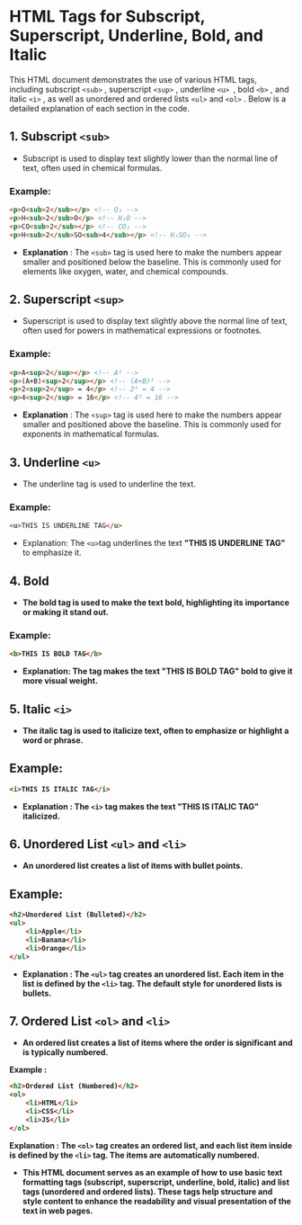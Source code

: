 # HTML Tags for Subscript, Superscript, Underline, Bold, and Italic
This HTML document demonstrates the use of various HTML tags, including subscript `<sub>` , superscript `<sup>` , underline `<u> `, bold `<b>` , and italic `<i>` , as well as unordered and ordered lists `<ul>` and `<ol>` . Below is a detailed explanation of each section in the code.


## 1. Subscript `<sub>`
- Subscript is used to display text slightly lower than the normal line of text, often used in chemical formulas.

### Example:
```html
<p>O<sub>2</sub></p> <!-- O₂ -->
<p>H<sub>2</sub>O</p> <!-- H₂O -->
<p>CO<sub>2</sub></p> <!-- CO₂ -->
<p>H<sub>2</sub>SO<sub>4</sub></p> <!-- H₂SO₄ -->
```
- **Explanation** : The `<sub>` tag is used here to make the numbers appear smaller and positioned below the baseline. This is commonly used for elements like oxygen, water, and chemical compounds.

## 2. Superscript `<sup>`
- Superscript is used to display text slightly above the normal line of text, often used for powers in mathematical expressions or footnotes.

### Example:
```html
<p>A<sup>2</sup></p> <!-- A² -->
<p>(A+B)<sup>2</sup></p> <!-- (A+B)² -->
<p>2<sup>2</sup> = 4</p> <!-- 2² = 4 -->
<p>4<sup>2</sup> = 16</p> <!-- 4² = 16 -->
```
- **Explanation** : The `<sup>` tag is used here to make the numbers appear smaller and positioned above the baseline. This is commonly used for exponents in mathematical formulas.


## 3. Underline `<u>`
- The underline tag is used to underline the text.

### Example:
```html
<u>THIS IS UNDERLINE TAG</u>
```
- Explanation: The `<u>`tag underlines the text **"THIS IS UNDERLINE TAG"** to emphasize it.

## 4. Bold <b>
- The bold tag is used to make the text bold, highlighting its importance or making it stand out.

### Example:
```html
<b>THIS IS BOLD TAG</b>
```
- Explanation: The <b> tag makes the text **"THIS IS BOLD TAG"** bold to give it more visual weight.

## 5. Italic `<i>`
- The italic tag is used to italicize text, often to emphasize or highlight a word or phrase.

## Example:
```html
<i>THIS IS ITALIC TAG</i>
```
- **Explanation** : The `<i>` tag makes the text **"THIS IS ITALIC TAG"** italicized.

## 6. Unordered List `<ul>` and `<li>`
- An unordered list creates a list of items with bullet points.

## Example:
```html
<h2>Unordered List (Bulleted)</h2>
<ul>
    <li>Apple</li>
    <li>Banana</li>
    <li>Orange</li>
</ul>
```
- **Explanation** : The `<ul>` tag creates an unordered list. Each item in the list is defined by the `<li>` tag. The default style for unordered lists is bullets.

## 7. Ordered List `<ol>` and `<li>`
- An ordered list creates a list of items where the order is significant and is typically numbered.

**Example** :
```html
<h2>Ordered List (Numbered)</h2>
<ol>
    <li>HTML</li>
    <li>CSS</li>
    <li>JS</li>
</ol>
```
**Explanation** : The `<ol>` tag creates an ordered list, and each list item inside is defined by the `<li>` tag. The items are automatically numbered.

- This HTML document serves as an example of how to use basic text formatting tags (subscript, superscript, underline, bold, italic) and list tags (unordered and ordered lists). These tags help structure and style content to enhance the readability and visual presentation of the text in web pages.